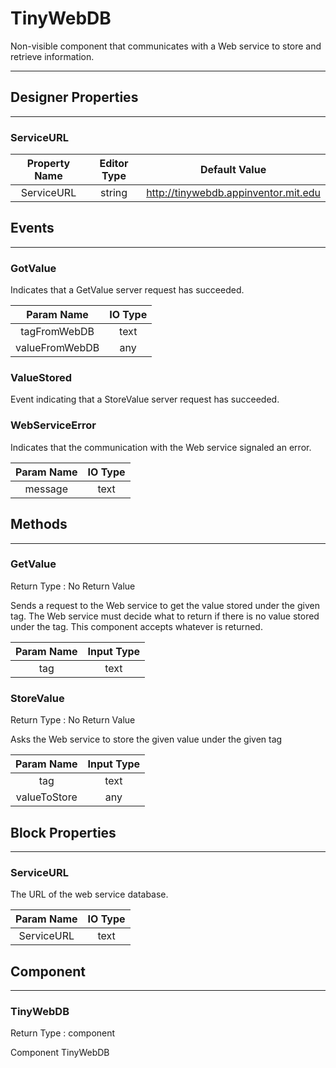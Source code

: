 # TinyWebDB

Non-visible component that communicates with a Web service to store and retrieve information.

---

## Designer Properties

---

### ServiceURL

| Property Name | Editor Type |             Default Value            |
| :-----------: | :---------: | :----------------------------------: |
|   ServiceURL  |    string   | http://tinywebdb.appinventor.mit.edu |

## Events

---

### GotValue

<div block-type = "component_event" component-selector = "TinyWebDB" event-selector = "GotValue" event-params = "tagFromWebDB-valueFromWebDB" id = "tinywebdb-gotvalue"></div>

Indicates that a GetValue server request has succeeded.

|   Param Name   | IO Type |
| :------------: | :-----: |
|  tagFromWebDB  |   text  |
| valueFromWebDB |   any   |

### ValueStored

<div block-type = "component_event" component-selector = "TinyWebDB" event-selector = "ValueStored" event-params = "" id = "tinywebdb-valuestored"></div>

Event indicating that a StoreValue server request has succeeded.

### WebServiceError

<div block-type = "component_event" component-selector = "TinyWebDB" event-selector = "WebServiceError" event-params = "message" id = "tinywebdb-webserviceerror"></div>

Indicates that the communication with the Web service signaled an error.

| Param Name | IO Type |
| :--------: | :-----: |
|   message  |   text  |

## Methods

---

### GetValue

<div block-type = "component_method" component-selector = "TinyWebDB" method-selector = "GetValue" method-params = "tag" return-type = "undefined" id = "tinywebdb-getvalue"></div>

Return Type : No Return Value

Sends a request to the Web service to get the value stored under the given tag. The Web service must decide what to return if there is no value stored under the tag. This component accepts whatever is returned.

| Param Name | Input Type |
| :--------: | :--------: |
|     tag    |    text    |

### StoreValue

<div block-type = "component_method" component-selector = "TinyWebDB" method-selector = "StoreValue" method-params = "tag-valueToStore" return-type = "undefined" id = "tinywebdb-storevalue"></div>

Return Type : No Return Value

Asks the Web service to store the given value under the given tag

|  Param Name  | Input Type |
| :----------: | :--------: |
|      tag     |    text    |
| valueToStore |     any    |

## Block Properties

---

### ServiceURL

<div block-type = "component_set_get" component-selector = "TinyWebDB" property-selector = "ServiceURL" property-type = "get" id = "get-tinywebdb-serviceurl"></div>

<div block-type = "component_set_get" component-selector = "TinyWebDB" property-selector = "ServiceURL" property-type = "set" id = "set-tinywebdb-serviceurl"></div>

The URL of the web service database.

| Param Name | IO Type |
| :--------: | :-----: |
| ServiceURL |   text  |

## Component

---

### TinyWebDB

<div block-type = "component_component_block" component-selector = "TinyWebDB" id = "component-tinywebdb"></div>

Return Type : component

Component TinyWebDB

